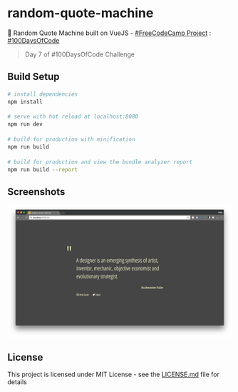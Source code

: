 # random-quote-machine

:slot_machine: Random Quote Machine built on VueJS - [#FreeCodeCamp Project](https://github.com/lexmartinez/random-quote-machine/blob/master/CHALLENGE.md) : [#100DaysOfCode](http://100daysofcode.com/)
                                   
> Day 7 of #100DaysOfCode Challenge

## Build Setup

``` bash
# install dependencies
npm install

# serve with hot reload at localhost:8080
npm run dev

# build for production with minification
npm run build

# build for production and view the bundle analyzer report
npm run build --report
```

## Screenshots

![](https://github.com/lexmartinez/random-quote-machine/raw/master/static/screenshot-1.png) 

## License

This project is licensed under MIT License - see the [LICENSE.md](https://github.com/lexmartinez/random-quote-machine/blob/master/LICENSE.md) file for details
